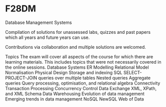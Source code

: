 # F28DM
Database Management Systems


Compilation of solutions for unassessed labs, quizzes and past papers which all years and future years can use.

Contributions via collaboration and multiple solutions are welcomed. 


Topics
The exam will cover all aspects of the course for which there are learning materials. This includes topics that were not necessarily covered in the online sessions.
Database Systems
ER Modelling
Relational Model
Normalisation
Physical Design
Storage and indexing
SQL
SELECT-PROJECT-JOIN queries over multiple tables
Nested queries
Aggregate queries
Query processing, optimisation, and relational algebra
Connectivity
Transaction Processing
Concurrency Control
Data Exchange
XML, XPath, and XML Schema
Data Warehousing
Evolution of data management
Emerging trends in data management
NoSQL
NewSQL
Web of Data

